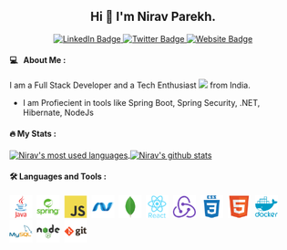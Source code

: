 <div id="header" align="center">
  <h2> Hi 👋 I'm Nirav Parekh.</h2>
  <div id="badges">
    <a href="https://www.linkedin.com/in/nirav-parekh-2b3310197/">
      <img src="https://img.shields.io/badge/LinkedIn-blue?style=for-the-badge&logo=linkedin&logoColor=white" alt="LinkedIn Badge"/>
    </a>
    <a href="https://twitter.com/niruparekh09">
      <img src="https://img.shields.io/badge/Twitter-blue?style=for-the-badge&logo=twitter&logoColor=white" alt="Twitter Badge"/>
    </a>
    <a href="https://nirav-portfolio.netlify.app/">
      <img src="https://img.shields.io/badge/WebSite-blue?style=for-the-badge&logo=neovim&logoColor=white" alt="Website Badge"/>
    </a>
  </div>
</div>

#### 💻 &nbsp; About Me :
I am a Full Stack Developer and a Tech Enthusiast <img src="https://media.giphy.com/media/WUlplcMpOCEmTGBtBW/giphy.gif" width="30"> from India.
- I am Profiecient in tools like Spring Boot, Spring Security, .NET, Hibernate, NodeJs 

#### :fire: My Stats :

<a href="https://github.com/niruparekh09">
  <img align="center" src="https://github-readme-stats.vercel.app/api/top-langs/?username=niruparekh09&theme=light&count_private=true&layout=compact" width="205" alt="Nirav's most used languages" />
</a>
<a href="https://github.com/niruparekh09">
 <img align="center" src="https://github-readme-stats.vercel.app/api?username=niruparekh09&show_icons=true&theme=light&line_height=27&include_all_commits=true&count_private=true&hide=issues,prs,contribs" width="350" alt="Nirav's github stats"/>
</a>

#### :hammer_and_wrench: Languages and Tools :
<div>
  <img src="https://github.com/devicons/devicon/blob/master/icons/java/java-original-wordmark.svg" title="Java" alt="Java" width="40" height="40"/>&nbsp;
  <img src="https://github.com/devicons/devicon/blob/master/icons/spring/spring-original-wordmark.svg" title="Spring" alt="Spring" width="40" height="40"/>&nbsp;
  <img src="https://github.com/devicons/devicon/blob/master/icons/javascript/javascript-original.svg" title="JavaScript" alt="JavaScript" width="40" height="40"/>&nbsp;
  <img src="https://github.com/devicons/devicon/blob/master/icons/dot-net/dot-net-original.svg" title="dot-net" alt="dot-net" width="40" height="40"/>&nbsp;
  <img src="https://github.com/devicons/devicon/blob/master/icons/mongodb/mongodb-original.svg" title="mongodb" alt="mongodb" width="40" height="40"/>&nbsp;
  <img src="https://github.com/devicons/devicon/blob/master/icons/react/react-original-wordmark.svg" title="React" alt="React" width="40" height="40"/>&nbsp;
  <img src="https://github.com/devicons/devicon/blob/master/icons/redux/redux-original.svg" title="Redux" alt="Redux " width="40" height="40"/>&nbsp;
  <img src="https://github.com/devicons/devicon/blob/master/icons/css3/css3-plain-wordmark.svg"  title="CSS3" alt="CSS" width="40" height="40"/>&nbsp;
  <img src="https://github.com/devicons/devicon/blob/master/icons/html5/html5-original.svg" title="HTML5" alt="HTML" width="40" height="40"/>&nbsp;
  <img src="https://github.com/devicons/devicon/blob/master/icons/docker/docker-plain-wordmark.svg" title="Docker" alt="Docker" width="40" height="40"/>&nbsp;
  <img src="https://github.com/devicons/devicon/blob/master/icons/mysql/mysql-original-wordmark.svg" title="MySQL"  alt="MySQL" width="40" height="40"/>&nbsp;
  <img src="https://github.com/devicons/devicon/blob/master/icons/nodejs/nodejs-original-wordmark.svg" title="NodeJS" alt="NodeJS" width="40" height="40"/>&nbsp;
  <img src="https://github.com/devicons/devicon/blob/master/icons/git/git-original-wordmark.svg" title="Git" **alt="Git" width="40" height="40"/>
</div>

